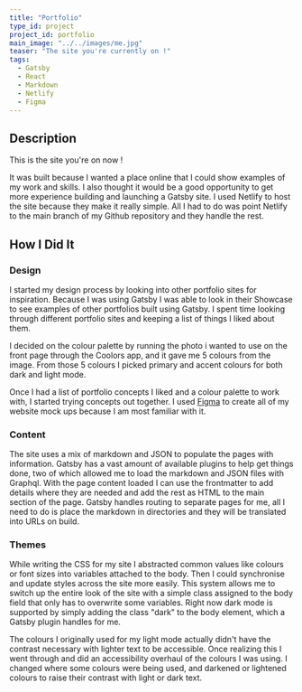 ```yaml
---
title: "Portfolio"
type_id: project
project_id: portfolio
main_image: "../../images/me.jpg"
teaser: "The site you're currently on !"
tags:
  - Gatsby
  - React
  - Markdown
  - Netlify
  - Figma
---
```


## Description

This is the site you're on now !

It was built because I wanted a place online that I could show examples of my work and skills. I also thought it would be a good opportunity to get more experience building and launching a Gatsby site. I used Netlify to host the site because they make it really simple. All I had to do was point Netlify to the main branch of my Github repository and they handle the rest.

## How I Did It

### Design

I started my design process by looking into other portfolio sites for inspiration. Because I was using Gatsby I was able to look in their Showcase to see examples of other portfolios built using Gatsby. I spent time looking through different portfolio sites and keeping a list of things I liked about them.

I decided on the colour palette by running the photo i wanted to use on the front page through the Coolors app, and it gave me 5 colours from the image. From those 5 colours I picked primary and accent colours for both dark and light mode.

Once I had a list of portfolio concepts I liked and a colour palette to work with, I started trying concepts out together. I used [Figma](https://www.figma.com) to create all of my website mock ups because I am most familiar with it.

### Content

The site uses a mix of markdown and JSON to populate the pages with information. Gatsby has a vast amount of available plugins to help get things done, two of which allowed me to load the markdown and JSON files with Graphql. With the page content loaded I can use the frontmatter to add details where they are needed and add the rest as HTML to the main section of the page. Gatsby handles routing to separate pages for me, all I need to do is place the markdown in directories and they will be translated into URLs on build.

### Themes

While writing the CSS for my site I abstracted common values like colours or font sizes into variables attached to the body. Then I could synchronise and update styles across the site more easily. This system allows me to switch up the entire look of the site with a simple class assigned to the body field that only has to overwrite some variables. Right now dark mode is supported by simply adding the class "dark" to the body element, which a Gatsby plugin handles for me.

The colours I originally used for my light mode actually didn't have the contrast necessary with lighter text to be accessible. Once realizing this I went through and did an accessibility overhaul of the colours I was using. I changed where some colours were being used, and darkened or lightened colours to raise their contrast with light or dark text.

